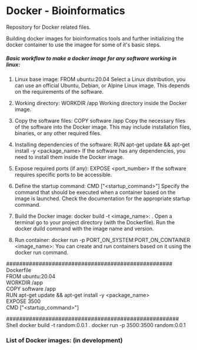 # Docker - Bioinformatics
Repository for Docker related files.

Building docker images for bioinformatics tools and further initializing the docker container to use the imagee for some of it's basic steps.


##### Basic workflow to make a docker image for any software working in linux:
1. Linux base image: 
   FROM ubuntu:20.04
Select a Linux distribution, you can use an official Ubuntu, Debian, or Alpine Linux image. 
This depends on the requirements of the software.

2. Working directory: 
   WORKDIR /app
Working directory inside the Docker image.

3. Copy the software files: 
   COPY software /app
Copy the necessary files of the software into the Docker image. 
This may include installation files, binaries, or any other required files.

4. Installing dependencies of the software: 
   RUN apt-get update && apt-get install -y <package_name>
If the software has any dependencies, you need to install them inside the Docker image.

5. Expose required ports (if any): 
   EXPOSE <port_number>
If the software requires specific ports to be accessible.

6. Define the startup command: 
   CMD ["<startup_command>"]
Specify the command that should be executed when a container based on the image is launched. 
Check the documentation for the appropriate startup command.

7. Build the Docker image: 
   docker build -t <image_name>:<tag> .
Open a terminal go to your project directory (with the Dockerfile).
Run the docker duild command with the image name and version.

8. Run container:
docker run -p PORT_ON_SYSTEM:PORT_ON_CONTAINER <image_name>:<tag>
You can create and run containers based on it using the docker run command.


  ################################################### Dockerfile  
   FROM ubuntu:20.04  
   WORKDIR /app  
   COPY software /app  
   RUN apt-get update && apt-get install -y <package_name>  
   EXPOSE 3500  
   CMD ["<startup_command>"]  

##################################################### Shell
docker build -t random:0.0.1 .
docker run -p 3500:3500 random:0.0.1




### List of Docker images: (in development)

